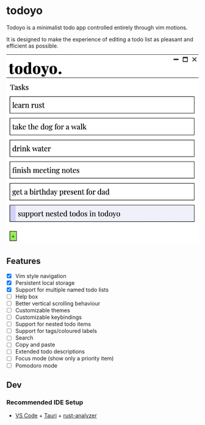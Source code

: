 # todoyo

Todoyo is a minimalist todo app controlled entirely through vim motions.

It is designed to make the experience of editing a todo list as pleasant
and efficient as possible.

![todoyo screenshot](./screenshots/todoyo-example.jpeg)

## Features

- [x] Vim style navigation
- [x] Persistent local storage
- [x] Support for multiple named todo lists
- [ ] Help box
- [ ] Better vertical scrolling behaviour
- [ ] Customizable themes
- [ ] Customizable keybindings
- [ ] Support for nested todo items
- [ ] Support for tags/coloured labels
- [ ] Search
- [ ] Copy and paste
- [ ] Extended todo descriptions
- [ ] Focus mode (show only a priority item)
- [ ] Pomodoro mode

## Dev

### Recommended IDE Setup

- [VS Code](https://code.visualstudio.com/) + [Tauri](https://marketplace.visualstudio.com/items?itemName=tauri-apps.tauri-vscode) + [rust-analyzer](https://marketplace.visualstudio.com/items?itemName=rust-lang.rust-analyzer)
